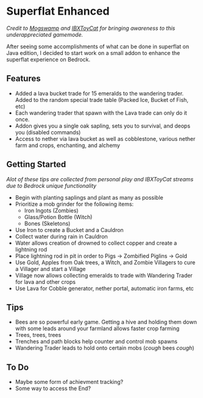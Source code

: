 # Superflat Enhanced
*Credit to [Mogswamp](https://www.youtube.com/c/Mogswamp) and [IBXToyCat](https://www.youtube.com/channel/UC_GQ4mac4oN3wl1UdbFuTEA) for bringing awareness to this underappreciated gamemode.*  
  
After seeing some accomplishments of what can be done in superflat on Java edition, I decided to start work on a small addon to enhance the superflat experience on Bedrock.

## Features
- Added a lava bucket trade for 15 emeralds to the wandering trader. Added to the random special trade table (Packed Ice, Bucket of Fish, etc)
- Each wandering trader that spawn with the Lava trade can only do it once.
- Addon gives you a single oak sapling, sets you to survival, and deops you (disabled commands)
- Access to nether via lava bucket as well as cobblestone, various nether farm and crops, enchanting, and alchemy

## Getting Started
*Alot of these tips are collected from personal play and IBXToyCat streams due to Bedrock unique functionality*
- Begin with planting saplings and plant as many as possible
- Prioritize a mob grinder for the following items:
  - Iron Ingots (Zombies)
  - Glass/Potion Bottle (Witch)
  - Bones (Skeletons)
- Use Iron to create a Bucket and a Cauldron
- Collect water during rain in Cauldron
- Water allows creation of drowned to collect copper and create a lightning rod
- Place lightning rod in pit in order to Pigs -> Zombified Piglins -> Gold
- Use Gold, Apples from Oak trees, a Witch, and Zombie Villagers to cure a Villager and start a Village
- Village now allows collecting emeralds to trade with Wandering Trader for lava and other crops
- Use Lava for Cobble generator, nether portal, automatic iron farms, etc

## Tips
- Bees are so powerful early game. Getting a hive and holding them down with some leads around your farmland allows faster crop farming
- Trees, trees, trees
- Trenches and path blocks help counter and control mob spawns
- Wandering Trader leads to hold onto certain mobs (*cough* bees *cough*)

## To Do
- Maybe some form of achievment tracking?
- Some way to access the End?
